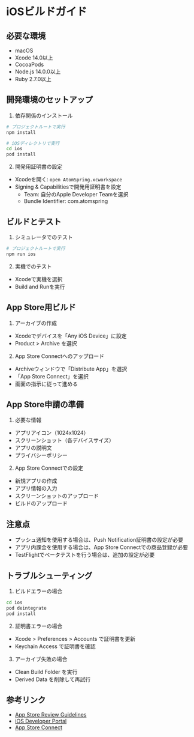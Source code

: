 # iOSビルドガイド

## 必要な環境
- macOS
- Xcode 14.0以上
- CocoaPods
- Node.js 14.0.0以上
- Ruby 2.7.0以上

## 開発環境のセットアップ

1. 依存関係のインストール
```bash
# プロジェクトルートで実行
npm install

# iOSディレクトリで実行
cd ios
pod install
```

2. 開発用証明書の設定
- Xcodeを開く: `open AtomSpring.xcworkspace`
- Signing & Capabilitiesで開発用証明書を設定
  - Team: 自分のApple Developer Teamを選択
  - Bundle Identifier: com.atomspring

## ビルドとテスト

1. シミュレータでのテスト
```bash
# プロジェクトルートで実行
npm run ios
```

2. 実機でのテスト
- Xcodeで実機を選択
- Build and Runを実行

## App Store用ビルド

1. アーカイブの作成
- Xcodeでデバイスを「Any iOS Device」に設定
- Product > Archive を選択

2. App Store Connectへのアップロード
- Archiveウィンドウで「Distribute App」を選択
- 「App Store Connect」を選択
- 画面の指示に従って進める

## App Store申請の準備

1. 必要な情報
- アプリアイコン（1024x1024）
- スクリーンショット（各デバイスサイズ）
- アプリの説明文
- プライバシーポリシー

2. App Store Connectでの設定
- 新規アプリの作成
- アプリ情報の入力
- スクリーンショットのアップロード
- ビルドのアップロード

## 注意点

- プッシュ通知を使用する場合は、Push Notification証明書の設定が必要
- アプリ内課金を使用する場合は、App Store Connectでの商品登録が必要
- TestFlightでベータテストを行う場合は、追加の設定が必要

## トラブルシューティング

1. ビルドエラーの場合
```bash
cd ios
pod deintegrate
pod install
```

2. 証明書エラーの場合
- Xcode > Preferences > Accounts で証明書を更新
- Keychain Access で証明書を確認

3. アーカイブ失敗の場合
- Clean Build Folder を実行
- Derived Data を削除して再試行

## 参考リンク
- [App Store Review Guidelines](https://developer.apple.com/app-store/review/guidelines/)
- [iOS Developer Portal](https://developer.apple.com/ios/)
- [App Store Connect](https://appstoreconnect.apple.com/)